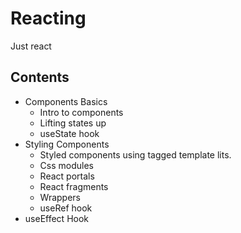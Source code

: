 # Reacting

Just react

## Contents

- Components Basics
  - Intro to components
  - Lifting states up
  - useState hook
- Styling Components
  - Styled components using tagged template lits.
  - Css modules
  - React portals
  - React fragments
  - Wrappers
  - useRef hook
- useEffect Hook

